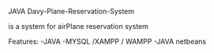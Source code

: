 JAVA Davy-Plane-Reservation-System 

is a system for airPlane reservation system

Features:
-JAVA
-MYSQL /XAMPP / WAMPP
-JAVA netbeans
